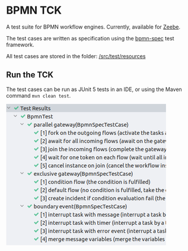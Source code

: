 # BPMN TCK

A test suite for BPMN workflow engines. Currently, available for [Zeebe](https://github.com/zeebe-io/zeebe).

The test cases are written as specification using the [bpmn-spec](https://github.com/saig0/bpmn-spec) test framework.

All test cases are stored in the folder: [/src/test/resources](/src/test/resources)

## Run the TCK

The test cases can be run as JUnit 5 tests in an IDE, or using the Maven command `mvn clean test`.

![BPMN-Spec JUnit test results](bpmn-spec-junit.png)